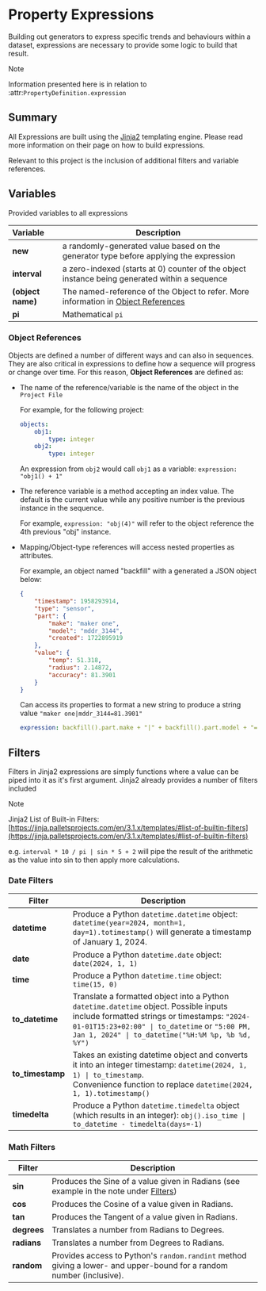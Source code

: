 # Property Expressions

Building out generators to express specific trends and behaviours within a dataset, expressions are necessary to provide some logic to build that result.

> [!NOTE]
> Information presented here is in relation to :attr:`PropertyDefinition.expression`

## Summary

All Expressions are built using the [Jinja2](https://jinja2.palletsprojects.com) templating engine. Please read more information on their page on how to build expressions.

Relevant to this project is the inclusion of additional filters and variable references.

## Variables

Provided variables to all expressions

| Variable          | Description                                                                                             |
|:------------------|---------------------------------------------------------------------------------------------------------|
| **new**           | a randomly-generated value based on the generator type before applying the expression                   |
| **interval**      | a zero-indexed (starts at 0) counter of the object instance being generated within a sequence           |
| **(object name)** | The named-reference of the Object to refer. More information in [Object References](#object-references) |
| **pi**            | Mathematical `pi`                                                                                       |

### Object References

Objects are defined a number of different ways and can also in sequences. They are also critical in expressions to define how a sequence will progress or change over time. For this reason, **Object References** are defined as:

* The name of the reference/variable is the name of the object in the `Project File`

    For example, for the following project:

    ```yaml
    objects:
        obj1:
            type: integer
        obj2:
            type: integer
    ```

    An expression from `obj2` would call `obj1` as a variable: `expression: "obj1() + 1"`

* The reference variable is a method accepting an index value. The default is the current value while any positive number is the previous instance in the sequence.

    For example, `expression: "obj(4)"` will refer to the object reference the 4th previous "obj" instance.

* Mapping/Object-type references will access nested properties as attributes.

    For example, an object named "backfill" with a generated a JSON object below:

    ```json
    {
        "timestamp": 1958293914,
        "type": "sensor",
        "part": {
            "make": "maker one",
            "model": "mddr_3144",
            "created": 1722895919
        },
        "value": {
            "temp": 51.318,
            "radius": 2.14872,
            "accuracy": 81.3901
        }
    }
    ```

    Can access its properties to format a new string to produce a string value `"maker one|mddr_3144=81.3901"`

    ```yaml
    expression: backfill().part.make + "|" + backfill().part.model + "=" + backfill().value.accuracy'
    ``` 

## Filters

Filters in Jinja2 expressions are simply functions where a value can be piped into it as it's first argument. Jinja2 already provides a number of filters included

> [!NOTE]
> Jinja2 List of Built-in Filters: [https://jinja.palletsprojects.com/en/3.1.x/templates/#list-of-builtin-filters](https://jinja.palletsprojects.com/en/3.1.x/templates/#list-of-builtin-filters)

e.g. `interval * 10 / pi | sin * 5 + 2` will pipe the result of the arithmetic as the value into sin to then apply more calculations.

### Date Filters

| Filter           | Description                                                                                                                                                                                                                                 |
|------------------|---------------------------------------------------------------------------------------------------------------------------------------------------------------------------------------------------------------------------------------------|
| **datetime**     | Produce a Python `datetime.datetime` object: `datetime(year=2024, month=1, day=1).totimestamp()` will generate a timestamp of January 1, 2024.                                                                                              |
| **date**         | Produce a Python `datetime.date` object: `date(2024, 1, 1)`                                                                                                                                                                                 |
| **time**         | Produce a Python `datetime.time` object: `time(15, 0)`                                                                                                                                                                                      |
| **to_datetime**  | Translate a formatted object into a Python `datetime.datetime` object. Possible inputs include formatted strings or timestamps: `"2024-01-01T15:23+02:00" \| to_datetime` or `"5:00 PM, Jan 1, 2024" \| to_datetime("%H:%M %p, %b %d, %Y")` |
| **to_timestamp** | Takes an existing datetime object and converts it into an integer timestamp: `datetime(2024, 1, 1) \| to_timestamp`. <br />Convenience function to replace `datetime(2024, 1, 1).totimestamp()`                                             |
| **timedelta**    | Produce a Python `datetime.timedelta` object (which results in an integer): `obj().iso_time \| to_datetime - timedelta(days=-1)`                                                                                                            |

### Math Filters

| Filter      | Description                                                                                                          |
|-------------|----------------------------------------------------------------------------------------------------------------------|
| **sin**     | Produces the Sine of a value given in Radians (see example in the note under [Filters](#Filters))                    |
| **cos**     | Produces the Cosine of a value given in Radians.                                                                     |
| **tan**     | Produces the Tangent of a value given in Radians.                                                                    |
| **degrees** | Translates a number from Radians to Degrees.                                                                         |
| **radians** | Translates a number from Degrees to Radians.                                                                         |
| **random**  | Provides access to Python's `random.randint` method giving a lower- and upper-bound for a random number (inclusive). |
